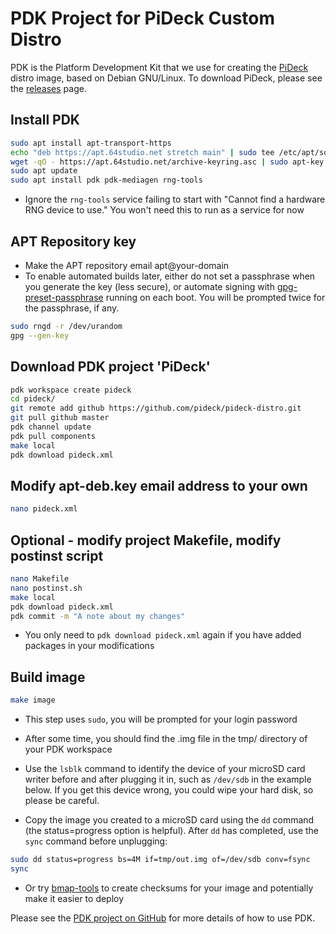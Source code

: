 # PDK Project for PiDeck Custom Distro

PDK is the Platform Development Kit that we use for creating the [PiDeck](http://pideck.com) distro image, based on Debian GNU/Linux. To download PiDeck, please see the [releases](https://github.com/pideck/pideck-distro/releases) page.

## Install PDK

```bash
sudo apt install apt-transport-https
echo "deb https://apt.64studio.net stretch main" | sudo tee /etc/apt/sources.list.d/64studio.list
wget -qO - https://apt.64studio.net/archive-keyring.asc | sudo apt-key add -
sudo apt update
sudo apt install pdk pdk-mediagen rng-tools
```
- Ignore the `rng-tools` service failing to start with "Cannot find a hardware RNG device to use." You won't need this to run as a service for now

## APT Repository key

- Make the APT repository email apt@your-domain
- To enable automated builds later, either do not set a passphrase when you generate the key (less secure), or automate signing with [gpg-preset-passphrase](https://www.gnupg.org/documentation/manuals/gnupg/gpg_002dpreset_002dpassphrase.html) running on each boot. You will be prompted twice for the passphrase, if any.

```bash
sudo rngd -r /dev/urandom
gpg --gen-key
```

## Download PDK project 'PiDeck'

```bash
pdk workspace create pideck
cd pideck/
git remote add github https://github.com/pideck/pideck-distro.git
git pull github master
pdk channel update
pdk pull components
make local
pdk download pideck.xml
```

## Modify apt-deb.key email address to your own

```bash
nano pideck.xml
```

## Optional - modify project Makefile, modify postinst script

```bash
nano Makefile
nano postinst.sh
make local
pdk download pideck.xml
pdk commit -m "A note about my changes"
```
- You only need to `pdk download pideck.xml` again if you have added packages in your modifications

## Build image

```bash
make image
```
- This step uses `sudo`, you will be prompted for your login password

- After some time, you should find the .img file in the tmp/ directory of your PDK workspace

- Use the `lsblk` command to identify the device of your microSD card writer before and after plugging it in, such as `/dev/sdb` in the example below. If you get this device wrong, you could wipe your hard disk, so please be careful.

-  Copy the image you created to a microSD card using the `dd` command (the status=progress option is helpful). After `dd` has completed, use the `sync` command before unplugging:

```bash
sudo dd status=progress bs=4M if=tmp/out.img of=/dev/sdb conv=fsync
sync
``` 

- Or try [bmap-tools](https://packages.debian.org/search?keywords=bmap-tools) to create checksums for your image and potentially make it easier to deploy

Please see the [PDK project on GitHub](https://github.com/64studio/pdk) for more details of how to use PDK.
